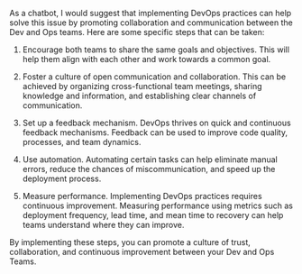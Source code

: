As a chatbot, I would suggest that implementing DevOps practices can help solve this issue by promoting collaboration and communication between the Dev and Ops teams. Here are some specific steps that can be taken:

1. Encourage both teams to share the same goals and objectives. This will help them align with each other and work towards a common goal.

2. Foster a culture of open communication and collaboration. This can be achieved by organizing cross-functional team meetings, sharing knowledge and information, and establishing clear channels of communication.

3. Set up a feedback mechanism. DevOps thrives on quick and continuous feedback mechanisms. Feedback can be used to improve code quality, processes, and team dynamics.

4. Use automation. Automating certain tasks can help eliminate manual errors, reduce the chances of miscommunication, and speed up the deployment process.

5. Measure performance. Implementing DevOps practices requires continuous improvement. Measuring performance using metrics such as deployment frequency, lead time, and mean time to recovery can help teams understand where they can improve.

By implementing these steps, you can promote a culture of trust, collaboration, and continuous improvement between your Dev and Ops Teams.
